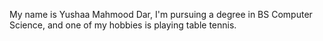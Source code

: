 My name is Yushaa Mahmood Dar, I'm pursuing a degree in BS Computer Science, and one of my hobbies is playing table tennis.
